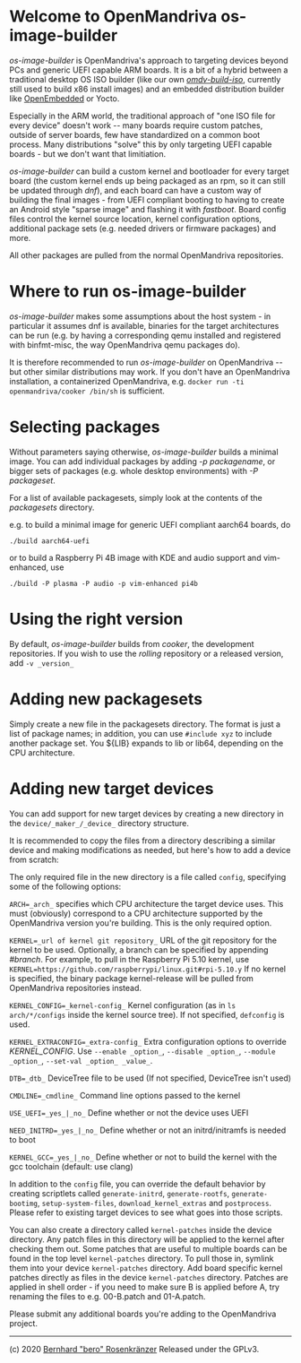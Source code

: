 Welcome to OpenMandriva os-image-builder
========================================

_os-image-builder_ is OpenMandriva's approach to targeting devices beyond
PCs and generic UEFI capable ARM boards.
It is a bit of a hybrid between a traditional desktop OS ISO builder (like
our own [_omdv-build-iso_](https://github.com/OpenMandrivaSoftware/omdv-build-iso), currently still used to build x86 install images)
and an embedded distribution builder like [OpenEmbedded](http://openembedded.org/) or Yocto.

Especially in the ARM world, the traditional approach of "one ISO file for
every device" doesn't work -- many boards require custom patches, outside
of server boards, few have standardized on a common boot process. Many
distributions "solve" this by only targeting UEFI capable boards - but we
don't want that limitiation.

_os-image-builder_ can build a custom kernel and bootloader for every target
board (the custom kernel ends up being packaged as an rpm, so it can still
be updated through _dnf_), and each board can have a custom way of building
the final images - from UEFI compliant booting to having to create an Android
style "sparse image" and flashing it with _fastboot_.
Board config files control the kernel source location, kernel configuration
options, additional package sets (e.g. needed drivers or firmware packages)
and more.

All other packages are pulled from the normal OpenMandriva repositories.

Where to run os-image-builder
=============================
_os-image-builder_ makes some assumptions about the host system - in particular it
assumes dnf is available, binaries for the target architectures can be run (e.g. by
having a corresponding qemu installed and registered with binfmt-misc, the way
OpenMandriva qemu packages do).

It is therefore recommended to run _os-image-builder_ on OpenMandriva -- but other
similar distributions may work.
If you don't have an OpenMandriva installation, a containerized OpenMandriva, e.g.
`docker run -ti openmandriva/cooker /bin/sh` is sufficient.

Selecting packages
==================
Without parameters saying otherwise, _os-image-builder_ builds a minimal image.
You can add individual packages by adding _-p packagename_, or bigger sets of
packages (e.g. whole desktop environments) with _-P packageset_.

For a list of available packagesets, simply look at the contents of the
_packagesets_ directory.

e.g. to build a minimal image for generic UEFI compliant aarch64 boards, do

`./build aarch64-uefi`

or to build a Raspberry Pi 4B image with KDE and audio support and vim-enhanced, use

`./build -P plasma -P audio -p vim-enhanced pi4b`

Using the right version
=======================
By default, _os-image-builder_ builds from _cooker_, the development repositories.
If you wish to use the _rolling_ repository or a released version, add `-v _version_`

Adding new packagesets
======================
Simply create a new file in the packagesets directory. The format is just a list of
package names; in addition, you can use `#include xyz` to include another package set.
You ${LIB} expands to lib or lib64, depending on the CPU architecture.

Adding new target devices
=========================
You can add support for new target devices by creating a new directory in the
`device/_maker_/_device_` directory structure.

It is recommended to copy the files from a directory describing a similar device
and making modifications as needed, but here's how to add a device from scratch:

The only required file in the new directory is a file called `config`, specifying
some of the following options:

`ARCH=_arch_` specifies which CPU architecture the target device uses. This must
(obviously) correspond to a CPU architecture supported by the OpenMandriva version
you're building. This is the only required option.

`KERNEL=_url of kernel git repository_` URL of the git repository for the kernel
to be used. Optionally, a branch can be specified by appending _#branch_. For
example, to pull in the Raspberry Pi 5.10 kernel, use
`KERNEL=https://github.com/raspberrypi/linux.git#rpi-5.10.y`
If no kernel is specified, the binary package kernel-release will be pulled from
OpenMandriva repositories instead.

`KERNEL_CONFIG=_kernel-config_` Kernel configuration (as in `ls arch/*/configs`
inside the kernel source tree). If not specified, `defconfig` is used.

`KERNEL_EXTRACONFIG=_extra-config_` Extra configuration options to override
_KERNEL_CONFIG_. Use `--enable _option_`, `--disable _option_`,
`--module _option_`, `--set-val _option_ _value_`.

`DTB=_dtb_` DeviceTree file to be used (If not specified, DeviceTree isn't used)

`CMDLINE=_cmdline_` Command line options passed to the kernel

`USE_UEFI=_yes_|_no_` Define whether or not the device uses UEFI

`NEED_INITRD=_yes_|_no_` Define whether or not an initrd/initramfs is needed
to boot

`KERNEL_GCC=_yes_|_no_` Define whether or not to build the kernel with the
gcc toolchain (default: use clang)

In addition to the `config` file, you can override the default behavior by creating
scriptlets called `generate-initrd`, `generate-rootfs`, `generate-bootimg`,
`setup-system-files`, `download_kernel_extras` and `postprocess`.
Please refer to existing target devices to see what goes into those scripts.

You can also create a directory called `kernel-patches` inside the device directory.
Any patch files in this directory will be applied to the kernel after checking them
out. Some patches that are useful to multiple boards can be found in the top level
`kernel-patches` directory. To pull those in, symlink them into your device
`kernel-patches` directory. Add board specific kernel patches directly as files in
the device `kernel-patches` directory.
Patches are applied in shell order - if you need to make sure B is applied
before A, try renaming the files to e.g. 00-B.patch and 01-A.patch.

Please submit any additional boards you're adding to the OpenMandriva project.

---
(c) 2020 [Bernhard "bero" Rosenkränzer](mailto:bero@lindev.ch)
Released under the GPLv3.
